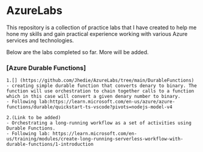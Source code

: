 # AzureLabs

This repository is a collection of practice labs that I have created to help me hone my skills and gain practical experience working with various Azure services and technologies.

Below are the labs completed so far. More will be added.

### [Azure Durable Functions]

    1.[] (https://github.com/Jhedie/AzureLabs/tree/main/DurableFunctions)
    - creating simple durable function that converts denary to binary. The function will use orchestration to chain together calls to a function which in this case will convert a given denary number to binary.
    - Following lab:https://learn.microsoft.com/en-us/azure/azure-functions/durable/quickstart-ts-vscode?pivots=nodejs-model-v4

    2.(Link to be added)
    - Orchestrating a long-running workflow as a set of activities using Durable Functions.
    - Following lab: https://learn.microsoft.com/en-us/training/modules/create-long-running-serverless-workflow-with-durable-functions/1-introduction
